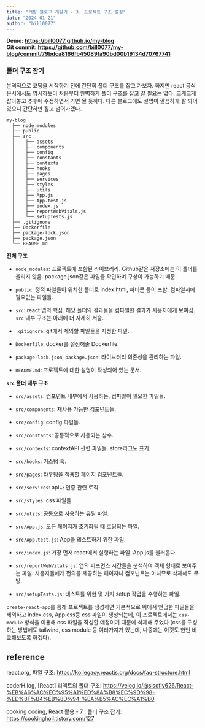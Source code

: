 ```yaml
---
title: "개발 블로그 개발기 - 3. 프로젝트 구조 설정"
date: "2024-01-21"
author: "bill0077"
---
```


**Demo: https://bill0077.github.io/my-blog  
Git commit: https://github.com/bill0077/my-blog/commit/79bdca8166fb45089fa90bd00b19134d70767741**

### 폴더 구조 잡기
본격적으로 코딩을 시작하기 전에 간단히 폴더 구조를 잡고 가보자. 하지만 react 공식 문서에서도 명시하듯이 처음부터 완벽하게 폴더 구조를 잡고 갈 필요는 없다. 크게크게 잡아놓고 추후에 수정하면서 가면 될 듯하다. 다른 블로그에도 설명이 깔끔하게 잘 되어 있으니 간단히만 짚고 넘어가겠다.
```
my-blog
  ├── node_modules
  ├── public
  ├── src
  │    ├── assets 
  │    ├── components
  │    ├── config
  │    ├── constants
  │    ├── contexts
  │    ├── hooks
  │    ├── pages
  │    ├── services
  │    ├── styles
  │    ├── utils
  │    ├── App.js
  │    ├── App.test.js
  │    ├── index.js
  │    ├── reportWebVitals.js
  │    └── setupTests.js
  ├── .gitignore
  ├── Dockerfile
  ├── package-lock.json
  ├── package.json
  └── README.md
```

**전체 구조**
- `node_modules`: 프로젝트에 포함된 라이브러리. Github같은 저장소에는 이 폴더를 올리지 않음. package.json같은 파일을 확인하며 구성이 가능하기 때문.

- `public`: 정적 파일들이 위치한 폴더로 index.html, 파비콘 등이 포함. 컴파일시에 필요없는 파일들.
- `src`: react 앱의 핵심. 해당 폴더의 결과물을 컴파일한 결과가 사용자에게 보여짐. `src` 내부 구조는 아래에 더 자세히 서술.
- `.gitignore`: git에서 제외할 파일들을 지정한 파일.
- `Dockerfile`: docker를 설정해줄 Dockerfile.
- `package-lock.json`, `package.json`: 라이브러리 의존성을 관리하는 파일.
- `README.md`: 프로젝트에 대한 설명이 작성되어 있는 문서.

**`src` 폴더 내부 구조**
- `src/assets`: 컴포넌트 내부에서 사용하는, 컴파일이 필요한 파일들.

- `src/components`: 재사용 가능한 컴포넌트들.
- `src/config`: config 파일들.
- `src/constants`: 공통적으로 사용되는 상수.
- `src/contexts`: contextAPI 관련 파일들. store라고도 표기.
- `src/hooks`: 커스텀 훅.
- `src/pages`: 라우팅을 적용할 페이지 컴포넌트들.
- `src/services`: api나 인증 관련 로직.
- `src/styles`: css 파일들.
- `src/utils`: 공통으로 사용하는 유틸 파일.
- `src/App.js`: 모든 페이지가 초기화될 때 로딩되는 파일.
- `src/App.test.js`: App을 테스트하기 위한 파일.
- `src/index.js`: 가장 먼저 react에서 실행하는 파일. App.js를 불러온다.
- `src/reportWebVitals.js`: 앱의 퍼포먼스 시간들을 분석하여 객체 형태로 보여주는 파일. 사용자들에게 편의를 제공하는 페이지나 컴포넌트는 아니므로 삭제해도 무방.
- `src/setupTests.js`: 테스트를 위한 몇 가지 setup 작업을 수행하는 파일.

`create-react-app`를 통해 프로젝트를 생성하면 기본적으로 위에서 언급한 파일들을 제외하고 index.css, App.css등 css 파일이 생성되는데, 이 프로젝트에서는 `css-module` 방식을 이용해 css 파일을 작성할 예정이기 때문에 삭제해 주었다 (css를 구성하는 방법에도 tailwind, css module 등 여러가지가 있는데, 나중에는 이것도 한번 비교해보도록 하겠다).


## reference
react.org, 파일 구조: https://ko.legacy.reactjs.org/docs/faq-structure.html

coderH.log, [React] 리액트의 폴더 구조: 
https://velog.io/@sisofiy626/React-%EB%A6%AC%EC%95%A1%ED%8A%B8%EC%9D%98-%ED%8F%B4%EB%8D%94-%EA%B5%AC%EC%A1%B0

cooking coding, React 활용 - 7 : 폴더 구조 잡기: https://cookinghoil.tistory.com/127